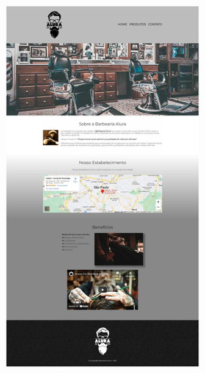<img src="https://raw.githubusercontent.com/guinatel/HTML-and-CSS-Alura/main/IMG/complete-page-for-web.jpg" width="auto" height="auto">
